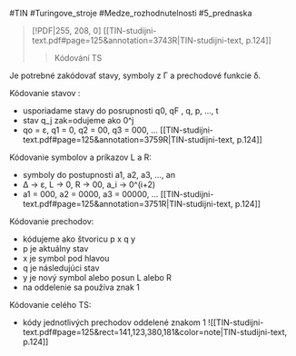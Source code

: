 #TIN #Turingove_stroje #Medze_rozhodnutelnosti #5_prednaska
> [!PDF|255, 208, 0] [[TIN-studijni-text.pdf#page=125&annotation=3743R|TIN-studijni-text, p.124]]
> > Kódování TS

Je potrebné zakódovať stavy, symboly z Γ a prechodové funkcie δ.

Kódovanie stavov :
- usporiadame stavy do posrupnosti q0, qF , q, p, ..., t
- stav q_j zak=odujeme ako 0^j
- qo = ε, q1 = 0, q2 = 00, q3 = 000, ...
[[TIN-studijni-text.pdf#page=125&annotation=3759R|TIN-studijni-text, p.124]]

Kódovanie symbolov a príkazov L a R:
- symboly do postupnosti a1, a2, a3, ..., an
- ∆ → ε, L → 0, R → 00, a_i → 0^(i+2)
- a1 = 000, a2 = 0000, a3 = 00000, ...
[[TIN-studijni-text.pdf#page=125&annotation=3751R|TIN-studijni-text, p.124]]

Kódovanie prechodov:
- kódujeme ako štvoricu p x q y
- p je aktuálny stav
- x je symbol pod hlavou
- q je následujúci stav
- y je nový symbol alebo posun L alebo R
- na oddelenie sa používa znak 1

Kódovanie celého TS:
- kódy jednotlivých prechodov oddelené znakom 1
![[TIN-studijni-text.pdf#page=125&rect=141,123,380,181&color=note|TIN-studijni-text, p.124]]

